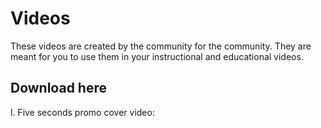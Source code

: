 # Videos
These videos are created by the community for the community. They are meant for you to use them in your instructional and educational videos.
## Download here
l. Five seconds promo cover video: 
